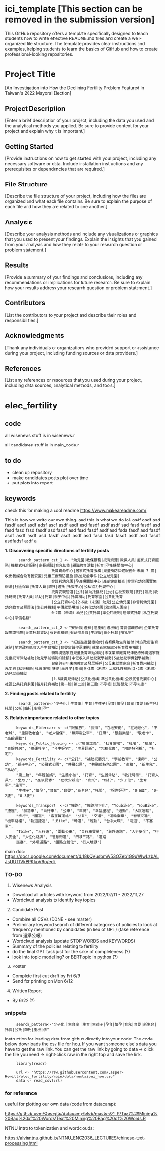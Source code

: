 
# ici_template [This section can be removed in the submission version]
This GitHub repository offers a template specifically designed to teach students how to write effective README.md files and create a well-organized file structure. The template provides clear instructions and examples, helping students to learn the basics of GitHub and how to create professional-looking repositories.


# Project Title

[An Investigation into How the Declining Fertility Problem Featured in Taiwan's 2022 Mayoral Election]

## Project Description

[Enter a brief description of your project, including the data you used and the analytical methods you applied. Be sure to provide context for your project and explain why it is important.]

## Getting Started

[Provide instructions on how to get started with your project, including any necessary software or data. Include installation instructions and any prerequisites or dependencies that are required.]

## File Structure

[Describe the file structure of your project, including how the files are organized and what each file contains. Be sure to explain the purpose of each file and how they are related to one another.]

## Analysis

[Describe your analysis methods and include any visualizations or graphics that you used to present your findings. Explain the insights that you gained from your analysis and how they relate to your research question or problem statement.]

## Results

[Provide a summary of your findings and conclusions, including any recommendations or implications for future research. Be sure to explain how your results address your research question or problem statement.]

## Contributors

[List the contributors to your project and describe their roles and responsibilities.]

## Acknowledgments

[Thank any individuals or organizations who provided support or assistance during your project, including funding sources or data providers.]

## References

[List any references or resources that you used during your project, including data sources, analytical methods, and tools.]




# elec_fertility

## code
all wisenews stuff is in wisenews.r

all candidates stuff is in main_code.r


## to do
- clean up repository
- make candidates posts plot over time
- put plots into report 





## keywords 
check this for making a cool readme https://www.makeareadme.com/
<div align="justify">

This is how we write our own thing. and this is what we do lol.  asdf asdf asd fasdf asdf asdf adsf asdf asdf asdf asd fasdf asdf asdf sad fasd fasdf asd fasd fasd fasd fasdf asd fasdf asd fsad fasdf asdf asd fsda fasdf asd fasdf asdf asdf asdf asd fasdf asdf asdf asd fasd fasd fasdf asdf asd fasdf asdfadsf asdf a
</div>


**1. Discovering specific directions of fertility posts**
          
          search_pattern_cat_1 <- "幼兒園|教保服務|托育資源|教保人員|居家式托育服務|機構式托育服務|家長親職|育兒知能|親職教育活動|托育|孕產婦關懷中心|
                         托育資源中心|居家式托育服務|兒童預防保健服務0-未滿 7 歲|收出養媒合及寄養安置|兒童三級預防措施|防治兒虐事件|公立幼兒園|
                         非營利幼兒園|孕產婦關懷中心|產前健康檢查|非營利幼兒園實施辦法|社區保母|托育人員|收托|送托|托嬰中心|公私協力托嬰中心|
                         托育安親管道|公托|補助托嬰兒|公幼|在校安親班|夜托|臨托|收托時間|托育人員|私幼|托育|親子中心|托育補助|托育家園|公共化托育
                         |公立托育中心|2-6歲（未滿）幼兒|公立幼兒園|非營利幼兒園|幼兒教育及照顧法|準公共機制|平價就學場域|公共化幼兒園|幼兒園入園率|
                         0-2歲（未滿）幼兒|公共托育|準公共機制|居家式托育|私立托嬰中心|平價名額"

          search_pattern_cat_2 <-"安胎假|產檢|陪產假|產檢假|育嬰留職停薪|企業托育設施或措施|企業托育資訊|有薪產檢假|有薪陪產假|生理假|聯合托育|哺乳室"

          search_pattern_cat_3 <- "妊娠生產醫療給付|各類保險生育給付|地方政府生育津貼|地方政府低收入戶生育補助|育嬰留職停薪津貼|就業者家庭部分托育費用補助|
                         特殊境遇家庭兒童托育津貼補助|未就業家庭育兒津貼特殊境遇家庭兒童托育津貼補助|幼兒學前特別扣除額|中低收入戶幼兒就學補助|5歲幼兒學費就學補助|
                         兒童與少年未來教育及發展帳戶|父母未就業家庭|托育費用補助|免學費|就學補助|社會住宅|凍卵|坐月子|產檢|0-2歲（未滿）幼兒托育補助|2-6歲（未滿）幼兒就學補助
                         |0-6歲育兒津貼|公共化機構|準公共化機構|公設民營托嬰中心|社區公共托育家園|每月托育補助|第一胎|第二胎|第三胎|不孕症|試管嬰兒|不孕夫妻"
                         
                         
                         
                         
**2. Finding posts related to fertility**

          search_pattern<-"少子化｜生育率｜生育|生孩子|孕育|懷孕|育兒|育嬰|新生兒|托嬰|公托|臨托|產檢|孕"
         
**3. Relative importance related to other topics**
         
         keywords_Eldercare <- c("銀髮族", "長照", "在地安佬", "在地老化", "不老城", "重陽敬老金", "老人健保", "無障礙公車", "日照", "銀髮樂活", "敬老卡", "高齡運動")
         keywords_Public_Housing <- c("居住正義", "社會住宅", "社宅", "租屋", "青銀共居", "捷運社宅", "台中好宅", "老屋翻新", "包租代管", "囤房特別稅", "社宅")
         keywords_Fertility <- c("公托", "補助托嬰兒", "學前教育", "凍卵", "公幼", "親子中心", "公融式公園", "共融公園", "共融式特色公園", "產檢", "新生兒", "私幼", 
         "第二胎", "年輕爸媽", "生養小孩", "托育", "生養津貼", "收托時間", "托育人員", "坐月子", "產後憂鬱", "在校安親班", "夜托", "臨托", "少子化", "生育率","生育",
         "生孩子","懷孕","育兒","育嬰","新生兒","托嬰", "祝你好孕", "0-6歲", "0-2歲", "0-3歲") 
         
         keywords_Transport  <-c("鐵路", "鐵路地下化", "Youbike", "YouBike", "捷運", "腳踏車", "自行車", "公車", "車禍", "幸福里程", "通勤", "大眾運輸", 
         "步行", "國道", "客運轉運站", "公車", "交通", "運輸套票", "智慧交通", "機車路權", "軌道捷運", "iBike", "幹道", "輕軌", "台中大環", "閘道", "不塞車", 
         "Tbike", "人行道", "電動公車", "自行車質量", "聯外道路", "人行安全", "行人安全", "人性化路牌", "智慧街道", "四橫三路", "道路
         壅塞", "外環道路", "鐵路立體化", "行人地獄")
         
                        
                     






main doc: https://docs.google.com/document/d/18kQVusbmW53OZeb1G9uWIwLzbALJsUUTlVkBPKkpV6o/edit

### TO-DO
1) Wisenews Analysis
- Download all articles with keyword from 2022/02/11 - 2022/11/27 
- Wordcloud analysis to identify key topics


2) Candidate Post
- Combine all CSVs (DONE - see master)
- Preliminary keyword search of different categories of policies to look at frequency mentioned by candidates (in lieu of GPT) (take reference from 選舉公報)
- Wordcloud analysis (update STOP WORDS and KEYWORDS)
- Summary of the policies relating to fertility 
- do the final GPT task just for the sake of completeness (?)
- look into topic modelling? or BERTtopic in python (?)




3) Poster 
- Complete first cut draft by Fri 6/9
- Send for printing on Mon 6/12


4) Written Report 
- By 6/22 (?)








### snippets

         search_pattern<-"少子化｜生育率｜生育|生孩子|孕育|懷孕|育兒|育嬰|新生兒|托嬰|公托|臨托|產檢|孕"
 

instruction for loading data from github directly into your code:
The code below downloads the csv file for hou. If you want someone else's data you have to get the raw link. 
You can get the raw link by going to data -> click the file you need -> right-click raw in the right top and save the link. 

         library(readr)

         url <- "https://raw.githubusercontent.com/Jasper-Hewitt/elec_fertility/main/data/newtaipei_hou.csv"
         data <- read_csv(url)

### for reference
useful for plotting our own data (code from datacamp):

https://github.com/Georgits/datacamp/blob/master/01_R/Text%20Mining%20Bag%20of%20Words/Text%20Mining%20Bag%20of%20Words.R

NTNU intro to tokenization and wordclouds:

https://alvinntnu.github.io/NTNU_ENC2036_LECTURES/chinese-text-processing.html




